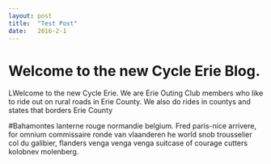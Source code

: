 ```yaml
---
layout: post
title:  "Test Post"
date:   2016-2-1
---
```


# Welcome to the new Cycle Erie Blog.
<p class="intro"><span class="dropcap">L</span>Welcome to the new Cycle Erie. We are Erie Outing Club members 
who like to ride out on rural roads in Erie County. We also do rides in countys and states that borders Erie County</p>

#Bahamontes lanterne rouge normandie belgium. Fred paris-nice arrivere, for omnium commissaire ronde van vlaanderen he world snob trousselier col du galibier, flanders venga venga venga suitcase of courage cutters kolobnev molenberg.
